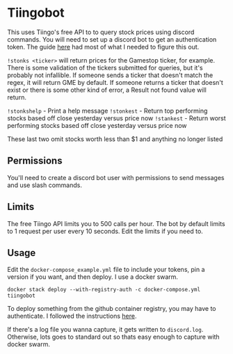 # Tiingobot

This uses Tiingo's free API to to query stock prices using discord commands. You will need to set up a discord bot to get an authentication token. The guide [here](https://realpython.com/how-to-make-a-discord-bot-python/) had most of what I needed to figure this out. 

`!stonks <ticker>` will return prices for the Gamestop ticker, for example. There is some validation of the tickers submitted for queries, but it's probably not infallible.  If someone sends a ticker that doesn't match the regex, it will return GME by default. If someone returns a ticker that doesn't exist or there is some other kind of error, a Result not found value will return.

`!stonkshelp` - Print a help message 
`!stonkest` - Return top performing stocks based off close yesterday versus price now
`!stankest` - Return worst performing stocks based off close yesterday versus price now

These last two omit stocks worth less than $1 and anything no longer listed


## Permissions

You'll need to create a discord bot user with permissions to send messages and use slash commands. 


## Limits

The free Tiingo API limits you to 500 calls per hour. The bot by default limits to 1 request per user every 10 seconds. Edit the limits if you need to. 


## Usage

Edit the `docker-compose_example.yml` file to include your tokens, pin a version if you want, and then deploy. I use a docker swarm. 

`docker stack deploy --with-registry-auth -c docker-compose.yml tiingobot`

To deploy something from the github container registry, you may have to authenticate. I followed the instructions [here](https://docs.github.com/en/packages/guides/migrating-to-github-container-registry-for-docker-images#authenticating-with-the-container-registry).

If there's a log file you wanna capture, it gets written to `discord.log`. Otherwise, lots goes to standard out so thats easy enough to capture with docker swarm. 